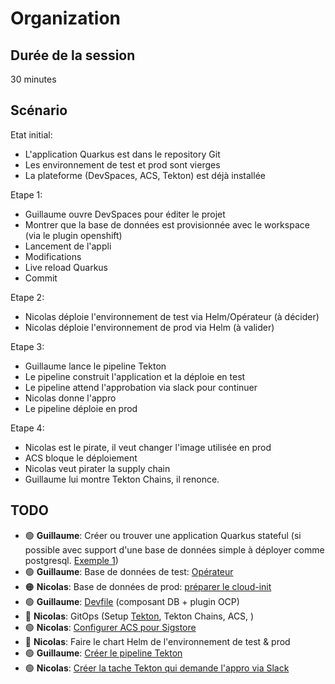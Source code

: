 # Organization

## Durée de la session

30 minutes

## Scénario

Etat initial:

* L'application Quarkus est dans le repository Git
* Les environnement de test et prod sont vierges
* La plateforme (DevSpaces, ACS, Tekton) est déjà installée

Etape 1:

* Guillaume ouvre DevSpaces pour éditer le projet
* Montrer que la base de données est provisionnée avec le workspace (via le plugin openshift)
* Lancement de l'appli
* Modifications
* Live reload Quarkus
* Commit

Etape 2:

* Nicolas déploie l'environnement de test via Helm/Opérateur (à décider)
* Nicolas déploie l'environnement de prod via Helm (à valider)

Etape 3:

* Guillaume lance le pipeline Tekton
* Le pipeline construit l'application et la déploie en test
* Le pipeline attend l'approbation via slack pour continuer
* Nicolas donne l'appro
* Le pipeline déploie en prod

Etape 4:

* Nicolas est le pirate, il veut changer l'image utilisée en prod
* ACS bloque le déploiement
* Nicolas veut pirater la supply chain
* Guillaume lui montre Tekton Chains, il renonce.

## TODO

* 🟢 **Guillaume**: Créer ou trouver une application Quarkus stateful (si possible avec support d'une base de données simple à déployer comme postgresql. [Exemple 1](https://github.com/nmasse-itix/demo-appdev))
* 🟢 **Guillaume**: Base de données de test: [Opérateur](https://github.com/MAD-Roadshow-France-2023/gitops/tree/main/kustomize/postgres)
* 🟠 **Nicolas**: Base de données de prod: [préparer le cloud-init](cloud-init/README.md)
* 🟢 **Guillaume**: [Devfile](https://github.com/MAD-Roadshow-France-2023/devspaces/blob/main/devfile.yaml) (composant DB + plugin OCP)
* 🔴 **Nicolas**: GitOps (Setup [Tekton](https://github.com/nmasse-itix/demo-apimgmt/tree/gitops/infrastructure/templates), Tekton Chains, ACS, )
* 🟢 **Nicolas**: [Configurer ACS pour Sigstore](acs/README.md)
* 🔴 **Nicolas**: Faire le chart Helm de l'environnement de test & prod
* 🟢 **Guillaume**: [Créer le pipeline Tekton](https://github.com/MAD-Roadshow-France-2023/devspaces/tree/main/tekton)
* 🟢 **Nicolas**: [Créer la tache Tekton qui demande l'appro via Slack](tekton-appro/README.md)
